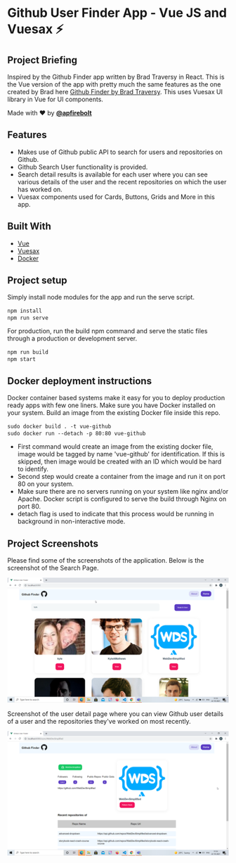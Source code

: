 # Github User Finder App - Vue JS and Vuesax ⚡️

## Project Briefing

Inspired by the Github Finder app written by Brad Traversy in React. This is the Vue version of the app with pretty much the same features as the one created by Brad here [Github Finder by Brad Traversy](https://github.com/bradtraversy/github-finder). This uses Vuesax UI library in Vue for UI components.

Made with ❤️ by **[@apfirebolt](https://github.com/Apfirebolt/)**
## Features

- Makes use of Github public API to search for users and repositories on Github. 
- Github Search User functionality is provided.
- Search detail results is available for each user where you can see various details of the user and the recent repositories on which the user has worked on.
- Vuesax components used for Cards, Buttons, Grids and More in this app. 

## Built With

* [Vue](https://vuejs.org//)
* [Vuesax](https://vuesax.com//)
* [Docker](https://www.docker.com//)

## Project setup

Simply install node modules for the app and run the serve script.

```
npm install
npm run serve
```

For production, run the build npm command and serve the static files through a production or development server.

```
npm run build
npm start
```

## Docker deployment instructions

Docker container based systems make it easy for you to deploy production ready apps with few one liners. Make sure you have Docker installed on your system. Build an image from the existing Docker file inside this repo. 

```
sudo docker build . -t vue-github
sudo docker run --detach -p 80:80 vue-github
```

- First command would create an image from the existing docker file, image would be tagged by name 'vue-github' for identification. If this is skipped, then image would be created with an ID which would be hard to identify.
- Second step would create a container from the image and run it on port 80 on your system.
- Make sure there are no servers running on your system like nginx and/or Apache. Docker script is configured to serve the build through Nginx on port 80.
- detach flag is used to indicate that this process would be running in background in non-interactive mode.

## Project Screenshots

Please find some of the screenshots of the application. Below is the screenshot of the Search Page.

![alt text](./screenshots/search_page.png)

Screenshot of the user detail page where you can view Github user details of a user and the repositories they've worked on most recently.

![alt text](./screenshots/detail_page.png)

